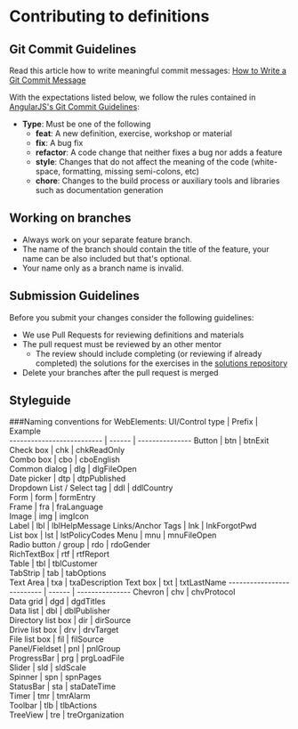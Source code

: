 # Contributing to definitions

## Git Commit Guidelines

Read this article how to write meaningful commit messages:
[How to Write a Git Commit Message](https://chris.beams.io/posts/git-commit/)

With the expectations listed below, we follow the rules contained in
[AngularJS's Git Commit Guidelines](https://github.com/angular/angular.js/blob/master/CONTRIBUTING.md#-git-commit-guidelines):

 -  **Type**: Must be one of the following
     -  **feat**: A new definition, exercise, workshop or material
     -  **fix**: A bug fix
     -  **refactor**: A code change that neither fixes a bug nor adds a feature
     -  **style**: Changes that do not affect the meaning of the code (white-space, formatting, missing semi-colons, etc)
     -  **chore**: Changes to the build process or auxiliary tools and libraries such as documentation generation

## Working on branches
-  Always work on your separate feature branch. 
-  The name of the branch should contain the title of the feature, your name can be also included but that's optional. 
-  Your name only as a branch name is invalid.

## Submission Guidelines

Before you submit your changes consider the following guidelines:
 -  We use Pull Requests for reviewing definitions and materials
 -  The pull request must be reviewed by an other mentor
     -  The review should include completing (or reviewing if already completed) the solutions for the exercises in the [solutions repository](https://github.com/green-fox-academy/solutions)
 -  Delete your branches after the pull request is merged


## Styleguide

###Naming conventions for WebElements:
     UI/Control type       | Prefix  |     Example    
-------------------------- | ------  | --------------- 
Button                     | btn     | btnExit        
Check box                  | chk     | chkReadOnly    
Combo box                  | cbo     | cboEnglish     
Common dialog              | dlg     | dlgFileOpen    
Date picker                | dtp     | dtpPublished   
Dropdown List / Select tag | ddl     | ddlCountry     
Form                       | form    | formEntry       
Frame                      | fra     | fraLanguage    
Image                      | img     | imgIcon        
Label                      | lbl     | lblHelpMessage 
Links/Anchor Tags          | lnk     | lnkForgotPwd   
List box                   | lst     | lstPolicyCodes 
Menu                       | mnu     | mnuFileOpen    
Radio button / group       | rdo     | rdoGender      
RichTextBox                | rtf     | rtfReport      
Table                      | tbl     | tblCustomer    
TabStrip                   | tab     | tabOptions     
Text Area                  | txa     | txaDescription 
Text box                   | txt     | txtLastName
-------------------------- | ------  | --------------- 
Chevron                    | chv     | chvProtocol    
Data grid                  | dgd     | dgdTitles      
Data list                  | dbl     | dblPublisher   
Directory list box         | dir     | dirSource      
Drive list box             | drv     | drvTarget      
File list box              | fil     | filSource      
Panel/Fieldset             | pnl     | pnlGroup       
ProgressBar                | prg     | prgLoadFile    
Slider                     | sld     | sldScale       
Spinner                    | spn     | spnPages       
StatusBar                  | sta     | staDateTime    
Timer                      | tmr     | tmrAlarm       
Toolbar                    | tlb     | tlbActions      
TreeView                   | tre     | treOrganization
